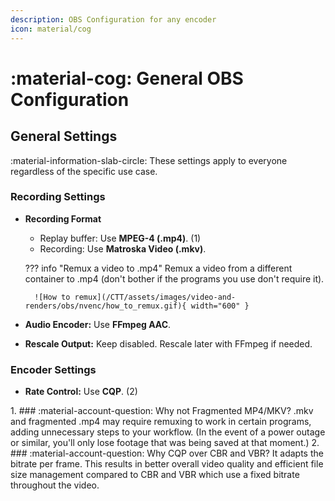 ```yaml
---
description: OBS Configuration for any encoder
icon: material/cog
---
```


# :material-cog: General OBS Configuration

<div class="annotate" markdown>

## General Settings
:material-information-slab-circle: These settings apply to everyone regardless of the specific use case.  

### Recording Settings

- **Recording Format**

    - Replay buffer: Use **MPEG-4 (.mp4)**. (1)  
    - Recording: Use **Matroska Video (.mkv)**.

    ??? info "Remux a video to .mp4"
        Remux a video from a different container to .mp4 (don't bother if the programs you use don't require it).  

        ![How to remux](/CTT/assets/images/video-and-renders/obs/nvenc/how_to_remux.gif){ width="600" }

- **Audio Encoder:** Use **FFmpeg AAC**.

- **Rescale Output:** Keep disabled. Rescale later with FFmpeg if needed.

### Encoder Settings

- **Rate Control:** Use **CQP**. (2)

</div>
1. ### :material-account-question: Why not Fragmented MP4/MKV?  
.mkv and fragmented .mp4 may require remuxing to work in certain programs, adding unnecessary steps to your workflow. (In the event of a power outage or similar, you'll only lose footage that was being saved at that moment.)
2. ### :material-account-question: Why CQP over CBR and VBR?  
It adapts the bitrate per frame. This results in better overall video quality and efficient file size management compared to CBR and VBR which use a fixed bitrate throughout the video.